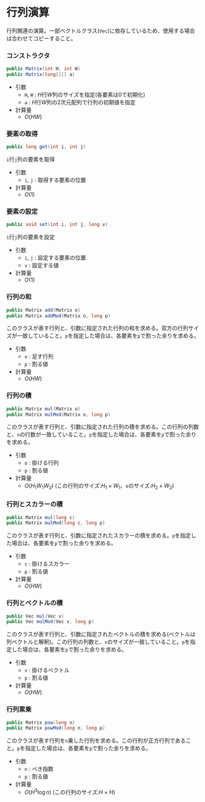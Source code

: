 # 行列演算
行列関連の演算。一部ベクトルクラス(`Vec`)に依存しているため、使用する場合は合わせてコピーすること。

### コンストラクタ
```java
public Matrix(int H, int W)
public Matrix(long[][] a)
```
- 引数
  - `H`, `W` : $H$行$W$列のサイズを指定(各要素は0で初期化)
  - `a` : $H$行$W$列の2次元配列で行列の初期値を指定
- 計算量
  - $O(HW)$

### 要素の取得
```java
public long get(int i, int j)
```
`i`行`j`列の要素を取得
- 引数
  - `i`, `j` : 取得する要素の位置
- 計算量
  - $O(1)$

### 要素の設定
```java
public void set(int i, int j, long v)
```
`i`行`j`列の要素を設定
- 引数
  - `i`, `j` : 設定する要素の位置
  - `v` : 設定する値
- 計算量
  - $O(1)$

### 行列の和
```java
public Matrix add(Matrix o)
public Matrix addMod(Matrix o, long p)
```
このクラスが表す行列と、引数に指定された行列の和を求める。双方の行列サイズが一致していること。`p`を指定した場合は、各要素を`p`で割った余りを求める。
- 引数
  - `o` : 足す行列
  - `p` : 割る値
- 計算量
  - $O(HW)$

### 行列の積
```java
public Matrix mul(Matrix o)
public Matrix mulMod(Matrix o, long p) 
```
このクラスが表す行列と、引数に指定された行列の積を求める。この行列の列数と、`o`の行数が一致していること。`p`を指定した場合は、各要素を`p`で割った余りを求める。
- 引数
  - `o` : 掛ける行列
  - `p` : 割る値
- 計算量
  - $O(H_1 W_1 W_2)$ (この行列のサイズ:$H_1\times W_1$、`o`のサイズ:$H_2\times W_2$)

### 行列とスカラーの積
```java
public Matrix mul(long c)
public Matrix mulMod(long c, long p)
```
このクラスが表す行列と、引数に指定されたスカラーの積を求める。`p`を指定した場合は、各要素を`p`で割った余りを求める。
- 引数
  - `c` : 掛けるスカラー
  - `p` : 割る値
- 計算量
  - $O(HW)$

### 行列とベクトルの積
```java
public Vec mul(Vec v)
public Vec mulMod(Vec v, long p)
```
このクラスが表す行列と、引数に指定されたベクトルの積を求める(ベクトルは列ベクトルと解釈)。この行列の列数と、`v`のサイズが一致していること。`p`を指定した場合は、各要素を`p`で割った余りを求める。
- 引数
  - `v` : 掛けるベクトル
  - `p` : 割る値
- 計算量
  - $O(HW)$

### 行列累乗
```java
public Matrix pow(long n)
public Matrix powMod(long n, long p)
```
このクラスが表す行列を`n`乗した行列を求める。この行列が正方行列であること。`p`を指定した場合は、各要素を`p`で割った余りを求める。
- 引数
  - `n` : べき指数
  - `p` : 割る値
- 計算量
  - $O(H^3 \log n)$ (この行列のサイズ:$H\times H$)
